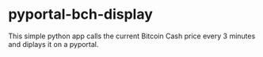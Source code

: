 # pyportal-bch-display
This simple python app calls the current Bitcoin Cash price every 3 minutes and diplays it on a pyportal. 
